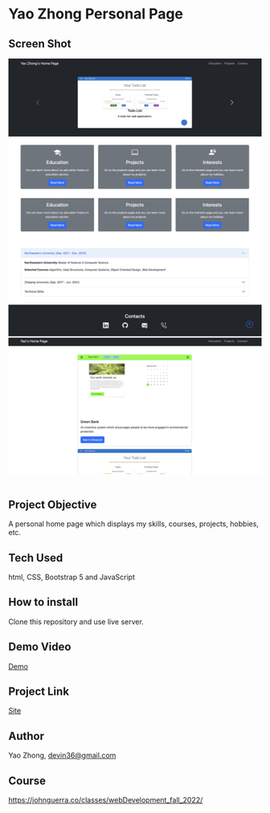 # Yao Zhong Personal Page

## Screen Shot

<table>
    <tr>
        <img src="img/front-1.png">
    <tr>
     <tr>
        <img src="img/front-2.png">
    <tr>
     <tr>
        <img src="img/projects-page.png">
    <tr>
</table>

## Project Objective

A personal home page which displays my skills, courses, projects, hobbies, etc.

## Tech Used

html, CSS, Bootstrap 5 and JavaScript

## How to install

Clone this repository and use live server.

## Demo Video

<a href="https://youtu.be/6MHnrJmcmYI">Demo</a>

## Project Link

<a href="https://melancholyzhong.github.io/Yao-Personal-Page/index.html">Site</a>

## Author

Yao Zhong, devin36@gmail.com

## Course

https://johnguerra.co/classes/webDevelopment_fall_2022/
